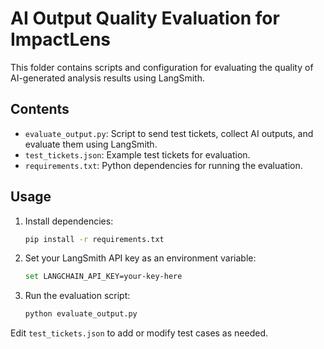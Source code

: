 # AI Output Quality Evaluation for ImpactLens

This folder contains scripts and configuration for evaluating the quality of AI-generated analysis results using LangSmith.

## Contents
- `evaluate_output.py`: Script to send test tickets, collect AI outputs, and evaluate them using LangSmith.
- `test_tickets.json`: Example test tickets for evaluation.
- `requirements.txt`: Python dependencies for running the evaluation.

## Usage
1. Install dependencies:
   ```bash
   pip install -r requirements.txt
   ```
2. Set your LangSmith API key as an environment variable:
   ```bash
   set LANGCHAIN_API_KEY=your-key-here
   ```
3. Run the evaluation script:
   ```bash
   python evaluate_output.py
   ```

Edit `test_tickets.json` to add or modify test cases as needed.
